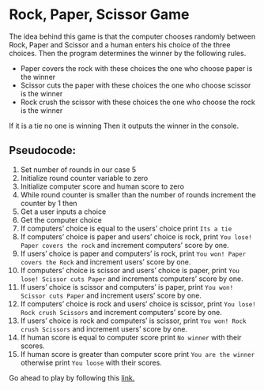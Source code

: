 # Rock, Paper, Scissor Game
The idea behind this game is that the computer chooses randomly between Rock, Paper and Scissor and a human enters his choice of the three choices. Then the program determines the winner by the following rules.
- Paper covers the rock with these choices the one who choose paper is the winner
- Scissor cuts the paper with these choices the one who choose scissor is the winner
- Rock crush the scissor with these choices the one who choose the rock is the winner

If it is a tie no one is winning
Then it outputs the winner in the console.

## Pseudocode:
1. Set number of rounds in our case 5
2. Initialize round counter variable to zero
3. Initialize computer score and human score to zero
4. While round counter is smaller than the number of rounds increment the counter by 1 then
  1. Get a user inputs a choice
  2. Get the computer choice
  3. If computers’ choice is equal to the users’ choice print `Its a tie`
  4. If computers’ choice is paper and users’ choice is rock, print `You lose! Paper covers the rock` and increment computers’ score by one.
  5. If users’ choice  is paper and computers’ is rock, print `You won! Paper covers the Rock` and increment users’ score by one.
  6. If computers’ choice is scissor and users’ choice is paper, print `You lose! Scissor cuts Paper` and increments computers’ score by one.
  7. If users’ choice  is scissor and computers’ is paper, print `You won! Scissor cuts Paper` and increment users’ score by one.
  8. If computers’ choice is rock and users’ choice is scissor, print `You lose! Rock crush Scissors` and increment computers’ score by one.
  9. If users’ choice  is rock and computers’ is scissor, print `You won! Rock crush Scissors` and increment users’ score by one.
5. If human score is equal to computer score print `No winner` with their scores.
6. If human score is greater than computer score print `You are the winner` otherwise print `You loose` with their scores.

Go ahead to play by following this [link.](https://ndosie.github.io/rock-paper-scissor-game/)